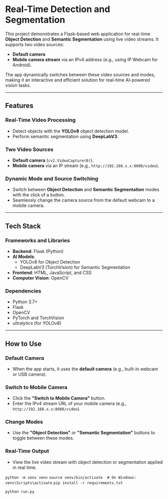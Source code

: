 # **Real-Time Detection and Segmentation**

This project demonstrates a Flask-based web application for real-time **Object Detection** and **Semantic Segmentation** using live video streams. It supports two video sources:

- **Default camera**
- **Mobile camera stream** via an IPv4 address (e.g., using IP Webcam for Android).  

The app dynamically switches between these video sources and modes, making it an interactive and efficient solution for real-time AI-powered vision tasks.

---

## **Features**

### **Real-Time Video Processing**
- Detect objects with the **YOLOv8** object detection model.  
- Perform semantic segmentation using **DeepLabV3**.  

### **Two Video Sources**
- **Default camera** (`cv2.VideoCapture(0)`).  
- **Mobile camera** via an IP stream (e.g., `http://192.168.x.x:8080/video`).  

### **Dynamic Mode and Source Switching**
- Switch between **Object Detection** and **Semantic Segmentation** modes with the click of a button.  
- Seamlessly change the camera source from the default webcam to a mobile camera.  

---

## **Tech Stack**

### **Frameworks and Libraries**
- **Backend**: Flask (Python)  
- **AI Models**:  
  - YOLOv8 for Object Detection  
  - DeepLabV3 (TorchVision) for Semantic Segmentation  
- **Frontend**: HTML, JavaScript, and CSS  
- **Computer Vision**: OpenCV  

### **Dependencies**
- Python 3.7+  
- Flask  
- OpenCV  
- PyTorch and TorchVision  
- ultralytics (for YOLOv8)  

---

## **How to Use**

### **Default Camera**
- When the app starts, it uses the **default camera** (e.g., built-in webcam or USB camera).  

### **Switch to Mobile Camera**
- Click the **"Switch to Mobile Camera"** button.  
- Enter the IPv4 stream URL of your mobile camera (e.g., `http://192.168.x.x:8080/video`).  

### **Change Modes**
- Use the **"Object Detection"** or **"Semantic Segmentation"** buttons to toggle between these modes.  

### **Real-Time Output**
- View the live video stream with object detection or segmentation applied in real time.  


`python -m venv venv`
`source venv/bin/activate  # On Windows: venv\Scripts\activate`
`pip install -r requirements.txt`

`python run.py`

